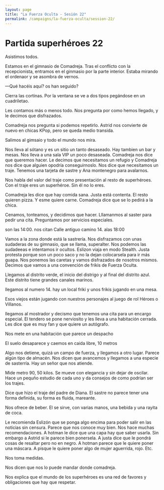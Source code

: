 ```yaml
---
layout: page
title: "La Fuerza Oculta - Sesión 22"
permalink: /campaigns/la-fuerza-oculta/session-22/
---
```


# Partida superhéroes 22

Asistimos todos. 

Estamos en el gimnasio de Comadreja. Tras el conflicto con la recepcionista, entramos en el ginmasio por la parte interior. Estaba mirando el ordenaor y se asombra de vernos. 

—Qué hacéis aquí? os han seguido?

Cierra las cortinas. Por la ventana se ve a dos tipos pegándose en un cuadriletao. 

Les contamos más o menos todo. Nos pregunta por como hemos llegado, y le decimos que disfrazados.

Comadreja nos pregunta si podemos repetirlo. Astrid nos convierte de nuevo en chicas KPop, pero se queda medio transida. 

Salimos al gimsaio y todo el mundo nos mira. 


Nos lleva al sótano y es un sitio un tanto desaseado. Hay tambien un bar y mesas. Nos lleva a una sala VIP un poco desaseada. Comadreja nos dice que queremos hacer. Le decimos que necesitamos un refugio y Comadreja nos dice que alguien opodría conseguirnoslo. Nos dice que necesitamos un traje. Tenemos una tarjeta de sastre y Ana montenegro para avalarnos. 

Nos habla del valor del traje como presentación al resto de superhéroes. Con el traje eres un superhéroe. Sin él no lo eres. 

Comadreja les dice que hay comida sana. Justa está contenta. El resto quieren pizza. Y esme quiere carne. Comadreja dice que se lo pedirá a la chica. 

Cenamos, tonteamos, y decidimos que hacer. Lllamanmos al saster para pedir una cita. Preguntamos por servicios especiales. 

son las 14:00. nos citan Calle antiguo camino 14. alas 18:00

Vamos a la zona donde está la sastrería. Nos disfrazamos con unas sudaderas de su gimnasio, que se llama, superalter. Nos podemos las sudadeeas e intentamos ir ocultos. Eslizon viaja en modo Stealth. Justa protesta porque son un poco saco y no la dejan colocarsela para ir más guapa. Nos ponemos las caretas y vamos disfrazados de nosotros mismos. Decimos que vamos a una convención de frikis de Fuerza Oculta. 

Llegamos al distrito verde, el inicio del distrigo y al final del distrito azul. Este distrito tiene grandes canales marinos. 

llegamos al numero 14. hay un local friki y unos frikis jugando en una mesa. 


Esos viejos están jugando con nuestros personajes al juego de rol Héroes o Villanos. 

llegamos al mostrador y decismo que tenemos una cita para un encargo especial. El tendero se pone nerviosito y les lleva a una habitación cerrada. Les dice que es muy fan y que quiere un autógrafo. 

Nos mete en una habitación que parece un despacho

El suelo desaparece y caemos en caida libre, 10 metros

Algo nos detiene, quizá un campo de fuerza, y llegamos a otro lugar. Parece algún tipo de almacén. Nos dicen que avancemos y llegamos a una especie de sasterría. Hay un señor que nos atiende. 


Mide metro 90, 50 kilos. Se mueve con elegancia y sin dejar de oscilar. Hace un pequño estudio de cada uno y da consejos de como podrían ser los trajes. 

Dice que hizo el traje del padre de Diana. El sastre no parece tener una forma definida, su forma es fluida, mareante. 

Nos ofrece de beber. El se sirve, con varias manos, una bebida y una rayita de coca. 

Le recomienda  Eslizón que se ponga algo encima para poder salir en las noticias sin censura. Parece que nos conoce muy bien. Nos hace muchas recomendaciones. A hotman le dice que una capa hay que saber usarla. Sin embargo a Astrid si le parece bien ponersela. A justa dice que le pondrá cosas de resaltar pero no en negro. A hotman parece que le quiere poner una máscara. A pisque le quiere poner algo de mujer aguerrida, rojo. Etc.

Nos toma medidas. 

Nos dicen que  nos lo puede mandar donde comadreja. 

Nos explica que el mundo de los superhéroes es una red de favores y obligaciones que hay que respetar.